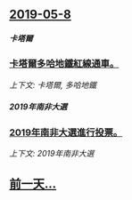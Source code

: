 ## [2019-05-8](/news/2019/05/8/index.md)

##### 卡塔爾
### [卡塔爾多哈地鐵紅線通車。 ](/news/2019/05/8/卡塔爾多哈地鐵紅線通車.md)
_上下文: 卡塔爾, 多哈地鐵_

##### 2019年南非大選
### [2019年南非大選進行投票。 ](/news/2019/05/8/2019年南非大選進行投票.md)
_上下文: 2019年南非大選_

## [前一天...](/news/2019/05/7/index.md)

